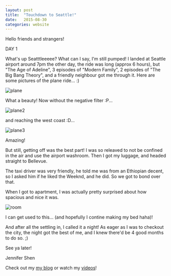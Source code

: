 ```yaml
---
layout: post
title:  "Touchdown to Seattle!"
date:   2015-08-30 
categories: website
---
```


Hello friends and strangers!

DAY 1

What's up Seatttleeeee? 
What can I say, I'm still pumped! I landed at Seattle airport around 7pm the other day, the ride was long (approx 6 hours), but "The Age of Adeline", 3 episodes of "Modern Family", 2 episodes of "The Big Bang Theory", and a friendly neighbour got me through it. Here are some pictures of the plane ride... :)

![plane](../../../../img/SAM_0909.JPG)

What a beauty! Now without the negative filter :P...

![plane2](../../../../img/SAM_0908.jpg)

and reaching the west coast :D...

![plane3](../../../../img/SAM_0946.jpg)

Amazing!

But still, getting off was the best part! I was so releaved to not be confined in the air and use the airport washroom. Then I got my luggage, and headed straight to Bellevue.

The taxi driver was very friendly, he told me was from an Ethiopian decent, so I asked him if he liked the Weeknd, and he did. So we got to bond over that.

When I got to apartment, I was actually pretty surprised about how spacious and nice it was. 

![room](../../../../img/SAM_0968.jpg)

I can get used to this... (and hopefully I contine making my bed haha)!

And after all the settling in, I called it a night! As eager as I was to checkout the city, the night got the best of me, and I knew there'd be 4 good months to do so. ;) 

See ya later!

Jennifer Shen


Check out my [my blog][blog]
or watch my [videos][youtube]!

[blog]:      https://medium.com/@Jennifer_Shen
[youtube]:  https://www.youtube.com/channel/UCAS0eiruuvXXB0hU58MtA0A